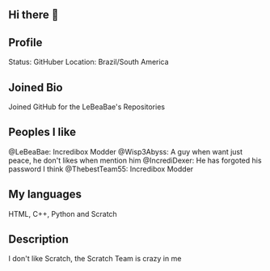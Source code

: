 ## Hi there 👋

## Profile
Status: GitHuber
Location: Brazil/South America

## Joined Bio
Joined GitHub for the LeBeaBae's Repositories

## Peoples I like
@LeBeaBae: Incredibox Modder
@Wisp3Abyss: A guy when want just peace, he don't likes when mention him
@IncrediDexer: He has forgoted his password I think
@ThebestTeam55: Incredibox Modder

## My languages
HTML, C++, Python and Scratch

## Description
I don't like Scratch, the Scratch Team is crazy in me
